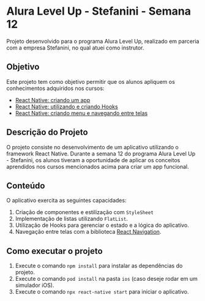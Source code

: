 # Alura Level Up - Stefanini - Semana 12

Projeto desenvolvido para o programa Alura Level Up, realizado em parceria com a empresa Stefanini, no qual atuei como instrutor.

## Objetivo

Este projeto tem como objetivo permitir que os alunos apliquem os conhecimentos adquiridos nos cursos:

- [React Native: criando um app](https://cursos.alura.com.br/course/react-native-comecando-zero)
- [React Native: utilizando e criando Hooks](https://cursos.alura.com.br/course/react-native-utilizando-criando-hooks)
- [React Native: criando menu e navegando entre telas](https://cursos.alura.com.br/course/react-native-criando-menu-navegando-telas)

## Descrição do Projeto

O projeto consiste no desenvolvimento de um aplicativo utilizando o framework React Native. Durante a semana 12 do programa Alura Level Up - Stefanini, os alunos tiveram a oportunidade de aplicar os conceitos aprendidos nos cursos mencionados acima para criar um app funcional.

## Conteúdo

O aplicativo exercita as seguintes capacidades:

1. Criação de componentes e estilização com `StyleSheet`
2. Implementação de listas utilizando `FlatList`.
3. Utilização de Hooks para gerenciar o estado e a lógica do aplicativo.
4. Navegação entre telas com a biblioteca [React Navigation](https://reactnavigation.org/).

## Como executar o projeto

1. Execute o comando `npm install` para instalar as dependências do projeto.
2. Execute o comando `pod install` na pasta `ios` (caso deseje rodar em um simulador iOS).
3. Execute o comando `npx react-native start` para iniciar o aplicativo.
